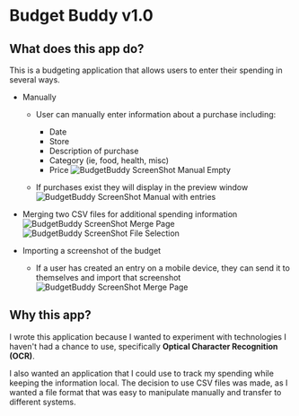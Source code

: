 # Budget Buddy v1.0


## What does this app do?
This is a budgeting application that allows users to enter their spending in several ways.  

- Manually
  - User can manually enter information about a purchase including:
    - Date
    - Store
    - Description of purchase
    - Category (ie, food, health, misc)
    - Price
![BudgetBuddy ScreenShot Manual Empty](https://github.com/j-bloom/BudgetBuddy/assets/36741471/d4e35586-1ee5-478e-bc9f-3cbc987612c2)  

  - If purchases exist they will display in the preview window  
![BudgetBuddy ScreenShot Manual with entries](https://github.com/j-bloom/BudgetBuddy/assets/36741471/8b07cb1b-b208-4c41-bc56-97c92c7f6f6e)  


- Merging two CSV files for additional spending information  
![BudgetBuddy ScreenShot Merge Page](https://github.com/j-bloom/BudgetBuddy/assets/36741471/6731e77e-ed71-4b00-922c-ec4aec99b72b)  
![BudgetBuddy ScreenShot File Selection](https://github.com/j-bloom/BudgetBuddy/assets/36741471/78569dee-c62a-4b7e-a094-9e8396958fb7)  


- Importing a screenshot of the budget
  - If a user has created an entry on a mobile device, they can send it to themselves and import that screenshot  
![BudgetBuddy ScreenShot Merge Page](https://github.com/j-bloom/BudgetBuddy/assets/36741471/618367fa-7bf8-427a-a9f0-e9b0493320dc)


## Why this app?
I wrote this application because I wanted to experiment with technologies I haven't had a chance to use, specifically <b>Optical Character Recognition (OCR)</b>.  

I also wanted an application that I could use to track my spending while keeping the information local. The decision to use CSV files was made, as I wanted a file format that was easy to manipulate manually and transfer to different systems.
